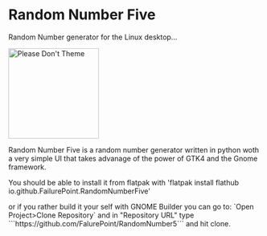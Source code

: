 # Random Number Five

<p>Random Number generator for the Linux desktop...<p>

<a href="https://stopthemingmy.app">
    <img width="180" alt="Please Don't Theme" src="https://stopthemingmy.app/badge.svg"/>
  </a>

<p>Random Number Five is a random number generator written in python woth a very simple
UI that takes advanage of the power of GTK4 and the Gnome framework.<p>


You should be able to install it from flatpak with 'flatpak install flathub io.github.FailurePoint.RandomNumberFive'

<p> or if you rather build it your self with GNOME Builder you can go to: `Open Project>Clone Repository` and in "Repository URL"  type ```https://github.com/FalurePoint/RandomNumber5``` and hit clone.

